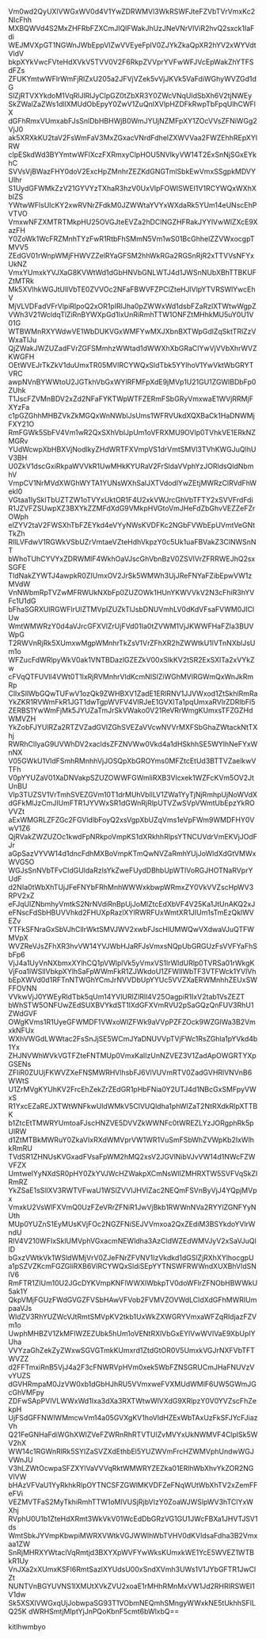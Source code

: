 Vm0wd2QyUXlVWGxWV0d4V1YwZDRWMVl3WkRSWFJteFZVbTVrVmxKc2NIcFhh
MXBQWVd4S2MxZHFRbFZXCmJIQlFWakJhUzJNeVNrVlViR2hvQ2sxck1IaFdi
WEJMVXpGT1NGWnJWbEppVlZwVVEyeFplV0ZJYkZkaQpXR2hYV2xWYVdtVldV
bkpXYkVwcFVteHdXVkV5TVV0V2F6RkpZVVprYVFwWFJVcEpWakZhYTFSdFZs
ZFUKYmtwWFlrWmFjRlZxU205a2JFVjVZek5vVjJKVk5VaFdiWGhyWVZGd1dG
SlZjRTVXYkdoM1VqRlJlRlJyClpGZ0tZbXR3Y0ZWcVNqUldSbXh6V2tjNWEy
SkZWalZaZWs1dllXMUdObEpyY0ZwV1ZuQnlXVlpHZDFkRwpTbFpqUlhCWFlX
dGFhRmxVUmxabFJsSnlDbHBHWjB0WmJYUjNZMFpXY1ZOcVVsZFNiWGg2VjJ0
ak5XRXkKU2taV2FsWmFaV3MxZGxacVNrdFdhelZXWVVaa2FWZEhhREpXYlRW
clpESkdWd3BYYmtwWFlXczFXRmxyClpHOU5NVlkyVW14T2ExSnNjSGxEYkhC
SVVsVjBWazFHY0doV2ExcHpZMnhrZEZKdGNGTmlSbkEwVmxSSgpkMDVYUlhr
S1UydGFWMkZzV21GYVYzTXhaR3hzV0UxVlpFOWlSWEI1V1RCYWQxWXhXblZS
YWtwWFlsUlcKY2xwRVNrZFdkM0JZWWtaYVYxWXdaRk5YUm14eUNscEhPVTVO
VmxwNFZXMTRTMkpHU25OVGJteEVZa2hDClNGZHFRakJYYlVwWlZXcE9XazFH
Y0ZoWk1WcFRZMnhTYzFwR1RtbFhSMmN5Vm1wS01BcGhhelZZVWxocgpTMVV5
ZEdGV01rWnpWMjFHWVZZelRYaGFSM2hhWkRGa2RGSnRjR2xTTVVsNFYxUkNZ
VmxYUmxkYVJXaG8KVWtWd1dGbHNVbGNLWTJ4d1JWSnNUbXBhTTBKUFZtMTRk
Mk5XVlhkWGJtUllVbTE0ZVVOc2NFaFBWVFZPClZteHJlVlpYTVRSWlYwcEhV
MjVLVDFadVFrVlpiRlpoQ2xOR1pIRlJha0pZWWxWd1dsbFZaRzlXTWtwWgpZ
VWh3V21WcldqTlZiRnBYWXpGd1IxUnRiRmhTTW1ONFZtMHhkMU5uY0U1V01G
WTBWMnRXYWdwVE1WbDUKVGxWMFYwMXJXbnBXTWpGdlZqSktTRlZzVWxaTlJu
QjZWakJWZUZadFVrZGFSMmhzWWtad1dWWXhXbGRaClYwVjVVbXhrWVZKWGFH
OEtWVEJrTkZkV1duUmxTR05MVlRCYWQxSldTbk5YYlhoV1YwVktWbGRYTVRC
awpNVnBYWWtoU2JGTkhVbGxWYlRFMFpXdE9jMVp1U21GU1ZGWlBDbFp0ZUhk
T1JscFZVMnBDV2xZd2NFaFYKTWpWTFZERmFSbGRyVmxwaE1WVjRRMjFXYzFa
c1pGZGhhMHBZVkZkMGQxWnNWblJsUms1WFRVUkdXQXBaCk1HaDNWMjFXY21O
RmFGWk5SbFV4Vm1wR2QxSXhVblJpUm1oVFRXMU9OVlp0TVhkVE1ERkNZMGRv
YUdWcwpXbHBXVjNodlkyZHdWRTFXVmpVS1drVmtSMVl3TVhKWGJuQlhUV3BH
U0ZkV1dscGxiRkpaWVVkR1UwMHkKYURaV2FrSldaVVphYzJORldsQldNbmhV
VmpCV1NrMVdXWGhWYTA1YUNsWXhSalJXTVdodlYwZEtjMWRzClRVdFhWekI0
VGtaa1IySklTbUZTZW1oTVYxUktOR1F4U2xkVWJrcGhVbTFTY2xSVVFrdFdi
R1JZVFZSUwpXZ3BXYkZZMFdXdG9VMkpHVGtoVmJHeFdZbGhvVEZZeFZrOWph
elZYV2taV2FWSXhTbFZEYkd4eVYyNWsKVDFKc2NGbFVWbEpUVmtVeGNtTkZh
RllLVFdwV1RGWkVSbUZrVmtaeVZteHdhVkpzY0c5Uk1uaFBVakZ3ClNWSnNT
bWhoTUhCYVYxZDRWMlF4WkhOaVJscGhVbnBzV0ZSVlVrZFRRWEJhQ2sxSGFE
TldNakZYWTJ4awpkR0ZIUmxOV2JrSk5WMWh3UjJReFNYaFZibEpwVW1zMVdW
VnNWbmRpTVZwMFRWUkNXbFp0ZUZOWk1HUnYKWVVkV2N3cFhiR3hYVFc1U1dG
bFhaSGRXUlRGWFlrUlZTMVpIZUZkTlJsbDNUVmhLV0dKdVFsaFVWM0JIClUw
WmtWMWRzY0d4aVJrcGFXVlZrUjFVd01Ia0tZVWM1VjJKWWFHaFZla3BUVWpG
T2RWVnRjRk5XUmxwMgpWMnhrTkZsV1VrZFhXR2hZWWtkU1lVTnNXblJsUm1o
WFZucFdWRlpyWkV0ak1VNTBDazlGZEZkV00xSlkKV2tSR2ExSXlTa2xVYkZw
cFVqQTFUVll4VWt0T1IxRjRVMnhrVldKcmNISlZiWGhMVlRGWmQxWnJkRmRp
ClIxSllWbGQwTUFwV1ozQk9ZWHBXV1ZadE1ERlRNV1JJVWxod1ZtSkhlRmRa
YkZKR1RVWmFkR1JGT1dwTgpWVFV4VlRJeE1GVXlTa1pqUmxaRVlrZDRlbFl5
ZERBS1YwWmFjMk5JYUZaTmJrSkVWako0V21ReVRrWmgKUmxsTFZGZHdWMVZH
YkZobFJYUlRZa2RTZVZadGVIZGhSVEZaVVcwNVVrMXFSbGhaZWtackNtTXhj
RWRhClIyaG9UVWhDV2xacldsZFZNVWw0Vkd4a1dHSkhhSE5WYlhNeFYxWnNX
V05GWkU1VldFSmhRMnhhVjJOSQpXbGROYms0MFZtcEtUd3BTTVZaelkwVTFh
V0pYYUZaV01XaDNVakpSZUZOWWFGWmliRXB3Vlcxek1WZFcKVm5OV2JtUnBU
Vlp3TUZSV1VrTmhSVEZGVm10T1drMUhVbllLV1ZWa1YyTjNjRmhpUjNoWVdX
dGFkMlJzCmJIUmFTR1JYVWxSR1dGWnRjRlpUTVZwSVpVWmtUbEpzYkROVVZt
aExWMGRLZFZGc2FGVldlbFoyQ2xsVgpXbUZqVms1eVpFWm9WMDFHY0VwV1Z6
QjRVakZWZUZOc1kwdFpNRkpoVmpKS1dXRkhhRlpsYTNCUVdrVmEKVjJOdFJr
aGpSazVYVW14d1dncFdhMXBoVmpKTmQwNVZaRmhYUjJoWldXdGtVMWxWVG5O
WGJsSnNVbTFvCldGUldaRzlsYkZweFUydDBhbUpWTlVoRGJHOTNaRVprYUdF
d2NIa0tWbXhTUjJFeFNYbFRhMnhWWWxkbwpWRmxZY0VkVVZscHpWV3RPV2xZ
eFJqUlZNbmhyVmtkS2NrNVdiRnBpUjJoMlZtcEdXbVF4V25Ka1JtUnAKQ2xJ
eFNscFdSbHBUVVhkd2FHUXpRazlXYlRWRFUxWmtXR1JIUm1sTmEzQklWVEZv
YTFkSFNraGxSbVJhCllrWktSMVJWV2xwbFJscHlUMWQwVXdwaVJuQTFWMVpX
WVZReVJsZFhXR3hvVW14YVJWbHJaRFJsVmxsNQpUbGRGUzFsVVFYaFhSbFp6
VjJ4a1UyVnNXbmxXYlhCQ1pVWlplVk5yVmxVS1lrWldURlp0TVRSa01rWkgK
VjFoa1lWSllVbkpXYlhSaFpWWmFkR1ZJWkdoU1ZFWllWbTF3VTFWck1YVlVh
bEpXWVd0d1RFTnNTWGhYCmJrNVVDbUpYYUc5VVZXaERWMnhhZEUxSWFFOVNN
VVkwVjJ0YWEyRldTbk5qUm14YVlURlZlRll4V25OagpiR1IxV2tab1VsZEZT
bWhSTW5ONFUwZEdSUXBVYkdST1lXdGFXVmRVU2pSaGQzQnFUV3RhU1ZWdGVF
OWgKVms1R1UyeGFWMDF1VWxoWlZFWk9aVVpPZFZOck9WZGlWa3B2VmxkNFUx
WXhVWGdLWWtac2FsSnJjSE5WCmJYaDNUVVpTVjFWc1RsZGhla1pYVkd4b1Yx
ZHJNVWhWVkVGTFZteFNTMUp0VmxKalIzUnNZVEZ3V1ZadApOWGRTYXpGSENs
ZFliR0ZUUjFKWVZXeFNSMWRHVlhsbFJ6VlVUVmRTV0ZadGVHRlVNVnB6WWtS
U1ZrMVgKYUhKV2FrcEhZekZrZEdGR1pHbFNia0Y2UTJ4d1NBcGxSMFpyVWxS
R1YxcEZaREJXTWtWNFkwUldWMkV5ClVUQldha1phWlZaT2NtRXdkRlpXTTBK
b1ZtcEtTMWRYUmtoaFJscHNZVE5DVVZkWWNFc0tWREZLYzJORgphRk5pUlRW
d1ZtMTBkMWRuY0ZkaVIxRXdWMVprVW1WR1VuSmFSbWhZVWpKb2IxWlhkRmRU
TVdSR1ZHNUsKVGxadFVsaFpWM2hMQ2xsV2JGVlNibVJvVW14d1NWcFZWVFZX
UmtwelYyNXdSR0pHY0ZkYVJWcHZWakpXCmNsWllZMHRXTW5SVFVqSkZlRmRZ
YkZSaE1sSllXV3RWTVFwaU1WSlZVVlJHVlZac2NEQmFSVnByVjJ4YQpjMVpx
VmxkU2VsWlFXVmQ0UzFZeVRrZFNiR1JwVjBkb1RWWnNVa2RYYlZGNFYyNUth
MUp0YUZnS1EyMUsKVjFOc2NGZFNiSEJVVmxoa2QxZEdiM3BSYkdoYVlrWndU
RlV4V210WFIxSklUMVphVGxacmNEWldha3AzCldWZEdWMVJyV2xSaVJuQllD
bGxzVWtkVk1WSldWMjVrV0ZJeFNrZFVNV1IzVkdkd1dGSlZjRXhXYlhocgpU
a1pSZVZKcmFGZGliRXB6VlRCYWQxSldiSEpYYTNSWFRWWndXUXBhVldSNlV6
RmFTR1ZIUm10U2JGcDYKVmpKNFlWWXlWbkpTV0doWFlrZFNObHBWWkU5ak1Y
QkpVMjFGUzFWdGVGZFVSbHAwVFVob2FVMVZOVWdLCldXdGFhMWRIUmpaaVJs
WldZV3RhYUZWcVJtRmtSMVpKV2tkb1UxWkZXWGRYVmxaWFZqRldjazFZVm1o
UwphMHBZV1ZkMFlWZEZUbk5hUm1oVENtRXlVbGxEYlVwWVlVaE9XbUpIYUha
VVYzaGhZekZyZWxwSGVGTmkKUmxrd1ZtdGtOR0V5UmxkVGJrNXFVbTFTWVZZ
d2FFTmxiRnB5VjJ4a2F3cFNWRVpHVm0xek5WbFZNSGRUCmJHaFNUVzVvYUZS
dGVHRmpaM0JzVW0xb1dGbHJhRU5VVmxweFVXMUdWMlF6UW5GWmJGcGhVMFpy
ZDFwSApPVlVLWWxWd1Ixa3dXa3RXTWtwWlVXdG9XRlpzY0V0YVZscFhZekpH
UjFSdGFFNWlWMmcwVm14a05GVXgKV1hoVldHZExWbTAxUzFkSFJYcFJiazVh
Q21FeGNHaFdiWGhXWlZVeFZWRnRhRTVTUlZvMVYxUkNWMVF4ClpISk5WV2hX
WW14c1RGWnRlRk5SYlZaSVZXdEthbEl5YUZWVmFrcHZWMVphUndwWGJVWnJU
V3hLZWtOcwpaSFZXYlVaVVVqRktWMWRYZEZka01ERlhWbXhvYkZOR2NGVlVW
bHAzVFVaU1YyRkhkRlpOYTNCSFZGWlMKVDFZeFNqWUtWbXhTV2xZemFFeFVi
VEZMVTFaS2MyTkhiRmhTTW1oMlVUSjRjbVIzY0ZoaWJWSlpWV3hTClYxWXhj
RVphU0U1b1ZteHdXRmt3WkVkV01WcEdDbGRzVG1GU1JWcFBXa1JHVTJSV1ds
WmtSbkJYVmpKbwpiMWRXVWtkVGJWWlhWbTVHV0dKVldsaFdha3B2Vmxaa1ZW
SnRjMHRXYWtaclVqRmtjd3BXYXpWVFYwWksKUmxkWE1YcE5WVEZ1WTBkR1Uy
VnJXa2xXUmxKSFl6RmtSazlXYUdsU00xSndXVmh3UWs1V1JYbGFTR1JwClZt
NUNTVnBGYUVNS1lXMUtXVkZVU2xoaE1rMHhRMnMxVW1Jd2RHRlRSWEI1V1dw
Sk5XSXlVWGxqUjJobwpaSG93T1VObmNEQmhSMngyWWxkNE5tUkhhSFlLQ25K
dWRHSmtjMlptYjJnPQoKbnF5cmt6bWlxbQ==

kitlhwmbyo